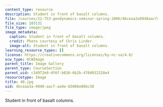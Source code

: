 ```yaml
---
content_type: resource
description: Student in front of basalt columns.
file: /courses/12-753-geodynamics-seminar-spring-2006/4bceaa3a9948aacfaa9eb5006e08bc58_40.jpg
file_size: 103131
file_type: image/jpeg
image_metadata:
  caption: Student in front of basalt columns.
  credit: Photo courtesy of Chris Linder.
  image-alt: Student in front of basalt columns.
learning_resource_types: []
license: https://creativecommons.org/licenses/by-nc-sa/4.0/
ocw_type: OCWImage
parent_title: Image Gallery
parent_type: CourseSection
parent_uid: c3d972e9-df6f-b026-6b2b-4704032328e4
resourcetype: Image
title: 40.jpg
uid: 4bceaa3a-9948-aacf-aa9e-b5006e08bc58
---
```

Student in front of basalt columns.